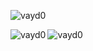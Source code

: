 <p align="left"> <img src="https://komarev.com/ghpvc/?username=vayd0&label=Profile%20views&color=0e75b6&style=flat" alt="vayd0" /> </p>



  <p><img align="left" src="https://github-readme-stats.vercel.app/api/top-langs?username=vayd0&show_icons=true&locale=en&layout=compact" alt="vayd0" /><img src="https://github-readme-stats.vercel.app/api?username=vayd0&show_icons=true&locale=en" alt="vayd0" /></p>




